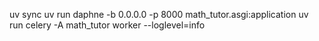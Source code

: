 uv sync
uv run daphne -b 0.0.0.0 -p 8000 math_tutor.asgi:application
uv run celery -A math_tutor worker --loglevel=info
